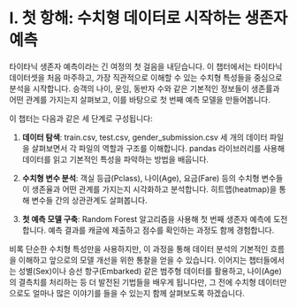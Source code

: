 # I. 첫 항해: 수치형 데이터로 시작하는 생존자 예측

타이타닉 생존자 예측이라는 긴 여정의 첫 걸음을 내딛습니다. 이 챕터에서는 타이타닉 데이터셋을 처음 마주하고, 가장 직관적으로 이해할 수 있는 수치형 특성들을 중심으로 분석을 시작합니다. 승객의 나이, 운임, 동반자 수와 같은 기본적인 정보들이 생존률과 어떤 관계를 가지는지 살펴보고, 이를 바탕으로 첫 번째 예측 모델을 만들어봅니다.

이 챕터는 다음과 같은 세 단계로 구성됩니다:

1. **데이터 탐색**: train.csv, test.csv, gender_submission.csv 세 개의 데이터 파일을 살펴보면서 각 파일의 역할과 구조를 이해합니다. pandas 라이브러리를 사용해 데이터를 읽고 기본적인 특성을 파악하는 방법을 배웁니다.

2. **수치형 변수 분석**: 객실 등급(Pclass), 나이(Age), 요금(Fare) 등의 수치형 변수들이 생존율과 어떤 관계를 가지는지 시각화하고 분석합니다. 히트맵(heatmap)을 통해 변수들 간의 상관관계도 살펴봅니다.

3. **첫 예측 모델 구축**: Random Forest 알고리즘을 사용해 첫 번째 생존자 예측에 도전합니다. 예측 결과를 캐글에 제출하고 점수를 확인하는 과정도 함께 경험합니다.

비록 단순한 수치형 특성만을 사용하지만, 이 과정을 통해 데이터 분석의 기본적인 흐름을 이해하고 앞으로의 모델 개선을 위한 통찰을 얻을 수 있습니다. 이어지는 챕터들에서는 성별(Sex)이나 승선 항구(Embarked) 같은 범주형 데이터를 활용하고, 나이(Age)의 결측치를 처리하는 등 더 발전된 기법들을 배우게 됩니다만, 그 전에 수치형 데이터만으로도 얼마나 많은 이야기를 들을 수 있는지 함께 살펴보도록 하겠습니다.







